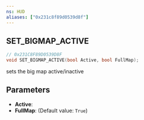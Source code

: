 ```yaml
---
ns: HUD
aliases: ["0x231c8f89d0539d8f"]
---
```

## SET_BIGMAP_ACTIVE

```c
// 0x231C8F89D0539D8F
void SET_BIGMAP_ACTIVE(bool Active, bool FullMap);
```

sets the big map active/inactive


## Parameters
* **Active**: 
* **FullMap**: (Default value: `True`)
